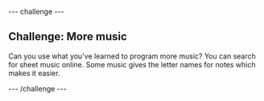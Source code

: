 \--- challenge \---

## Challenge: More music

Can you use what you've learned to program more music? You can search for sheet music online. Some music gives the letter names for notes which makes it easier.

\--- /challenge \---